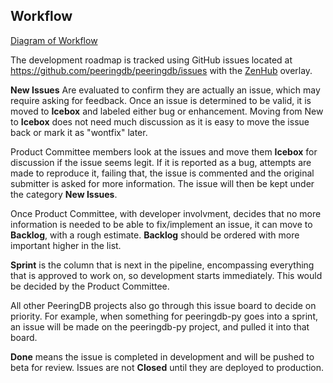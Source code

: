 ## Workflow

[Diagram of Workflow](Product_Committee-Workflow.pdf)

The development roadmap is tracked using GitHub issues located at <https://github.com/peeringdb/peeringdb/issues> with the [ZenHub](https://www.zenhub.com/) overlay.

**New Issues** Are evaluated to confirm they are actually an issue, which may require asking for feedback. Once an issue is determined to be valid, it is moved to **Icebox** and labeled either bug or enhancement. Moving from New to **Icebox** does not need much discussion as it is easy to move the issue back or mark it as "wontfix" later. 

Product Committee members look at the issues and move them **Icebox** for discussion if the issue seems legit. If it is reported as a bug, attempts are made to reproduce it, failing that, the issue is commented and the original submitter is asked for more information. The issue will then be kept under the category **New Issues**.

Once Product Committee, with developer involvment, decides that no more information is needed to be able to fix/implement an issue, it can move to **Backlog**, with a rough estimate. **Backlog** should be ordered with more important higher in the list.

**Sprint** is the column that is next in the pipeline, encompassing everything that is approved to work on, so development starts immediately. This would be decided by the Product Committee.

All other PeeringDB projects also go through this issue board to decide on priority. For example, when something for peeringdb-py goes into a sprint, an issue will be made on the peeringdb-py project, and pulled it into that board.

**Done** means the issue is completed in development and will be pushed to beta for review. Issues are not **Closed** until they are deployed to production.